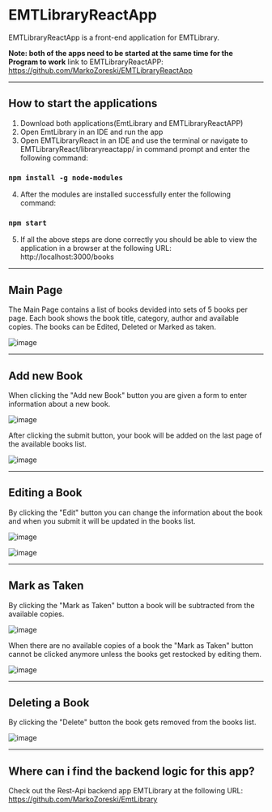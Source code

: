 # EMTLibraryReactApp

EMTLibraryReactApp is a front-end application for EMTLibrary.

**Note: both of the apps need to be started at the same time for the Program to work**
link to EMTLibraryReactAPP: https://github.com/MarkoZoreski/EMTLibraryReactApp

---
## How to start the applications

1. Download both applications(EmtLibrary and EMTLibraryReactAPP)
2. Open EmtLibrary in an IDE and run the app
3. Open EMTLibraryReact in an IDE and use the terminal or navigate to EMTLibraryReact/libraryreactapp/ in command prompt and enter the following command:

### `npm install -g node-modules`

4. After the modules are installed successfully enter the following command:

### `npm start`

5. If all the above steps are done correctly you should be able to view the application in a browser at the following URL: http://localhost:3000/books

---
## Main Page

The Main Page contains a list of books devided into sets of 5 books per page. 
Each book shows the book title, category,	author and available copies. The books can be Edited, Deleted or Marked as taken.

![image](https://user-images.githubusercontent.com/83420035/173253870-5f22ab21-d80a-428b-820b-832a37dff37d.png)

---

## Add new Book

When clicking the "Add new Book" button you are given a form to enter information about a new book.

![image](https://user-images.githubusercontent.com/83420035/173253960-2cc0efd0-f89a-46d5-b9c6-6b6587c1e2b1.png)

After clicking the submit button,  your book will be added on the last page of the available books list.

![image](https://user-images.githubusercontent.com/83420035/173254024-387ee8df-9923-4e07-8d74-5246c04eecf0.png)

---

## Editing a Book

By clicking the "Edit" button you can change the information about the book and when you submit it will be updated in the books list.

![image](https://user-images.githubusercontent.com/83420035/173254100-03ef5237-a58b-494a-a512-b251862e1b38.png)

![image](https://user-images.githubusercontent.com/83420035/173254110-b1959fb7-cce2-494f-928c-cbb79ff8c3c1.png)

---
## Mark as Taken

By clicking the "Mark as Taken" button a book will be subtracted from the available copies.

![image](https://user-images.githubusercontent.com/83420035/173254226-ab09e32e-62fd-471e-96ea-6cadc14637c3.png)

When there are no available copies of a book the "Mark as Taken" button cannot be clicked anymore unless the books get restocked by editing them.

![image](https://user-images.githubusercontent.com/83420035/173254289-b6771427-4bfe-497a-ab84-9cb40f9cfa09.png)

---
## Deleting a Book

By clicking the "Delete" button the book gets removed from the books list.

![image](https://user-images.githubusercontent.com/83420035/173254608-b29f4ee1-9d45-4a26-a2c2-eb84b435392d.png)

---
## Where can i find the backend logic for this app?
Check out the Rest-Api backend app EMTLibrary at the following URL: https://github.com/MarkoZoreski/EmtLibrary
